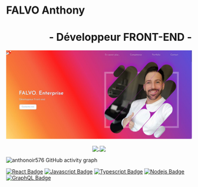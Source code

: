 # FALVO Anthony 

### <h1 align="right"> - Développeur FRONT-END - </h1>

<img src="https://github.com/Anthonoir576/Anthonoir576/blob/main/img/banner.JPG?raw=true" />

<p align="center">
 <a href="https://github.com/anthonoir576/github-readme-stats">
  <img align="center" src="https://github-readme-stats.vercel.app/api?username=Anthonoir576&show_icons=true" />
</a>
<a href="https://github.com/anthonoir576/github-readme-stats">
  <img align="center" src="https://github-readme-stats.vercel.app/api/top-langs/?username=anthonoir576&layout=compact" />
</a></p> 

<!--<p align="center"> <img src="https://github-readme-stats.vercel.app/api?username=Anthonoir576&show_icons=true" alt="anthonoir576" />
<p align="center"> <img src="https://github-readme-stats.vercel.app/api/top-langs/?username=anthonoir576" alt="anthonoir576" /> -->

![anthonoir576 GitHub activity graph](https://activity-graph.herokuapp.com/graph?username=anthonoir576&theme=react-dark&custom_title=FALVO%20ENTERPRISE%20'%20S)


[![React Badge](https://img.shields.io/badge/-React-61DBFB?style=for-the-badge&labelColor=black&logo=react&logoColor=61DBFB)](#) [![Javascript Badge](https://img.shields.io/badge/-Javascript-F0DB4F?style=for-the-badge&labelColor=black&logo=javascript&logoColor=F0DB4F)](#) [![Typescript Badge](https://img.shields.io/badge/-Typescript-007acc?style=for-the-badge&labelColor=black&logo=typescript&logoColor=007acc)](#) [![Nodejs Badge](https://img.shields.io/badge/-Nodejs-3C873A?style=for-the-badge&labelColor=black&logo=node.js&logoColor=3C873A)](#) [![GraphQL Badge](https://img.shields.io/badge/-GraphQl-e535ab?style=for-the-badge&labelColor=black&logo=node.js&logoColor=e535ab)](#)


